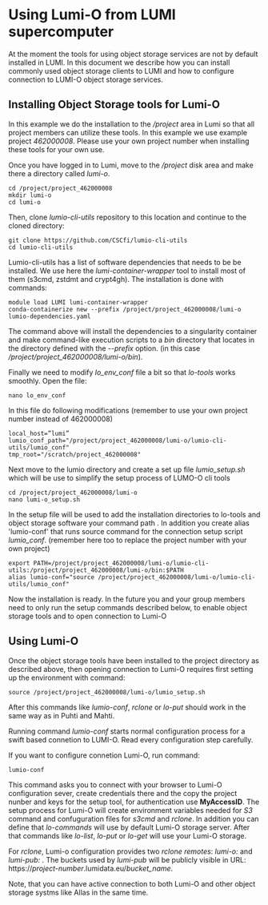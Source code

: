 # Using Lumi-O from LUMI supercomputer


At the moment the tools for using object storage services are not by default installed in LUMI.
In this document we describe how you can install commonly used object storage clients
to LUMI and how to configure connection to LUMI-O object storage services.

## Installing Object Storage tools for Lumi-O

In this example we do the installation to the _/project_ area in Lumi so that
all project members can utilize these tools. In this example we use example project _462000008_.
Please use your own project number when installing these tools for your own use.

Once you have logged in to Lumi, move to the _/project_ disk area and make there a directory called _lumi-o_.

```text
cd /project/project_462000008
mkdir lumi-o
cd lumi-o
```
Then, clone _lumio-cli-utils_ repository to this location and continue to the cloned directory:

```text
git clone https://github.com/CSCfi/lumio-cli-utils  
cd lumio-cli-utils
```

Lumio-cli-utils has a list of software dependencies that needs to be be installed. We use here the
_lumi-container-wrapper_ tool to install most of them (s3cmd,
zstdmt and crypt4gh). The installation is done with commands:

```text
module load LUMI lumi-container-wrapper
conda-containerize new --prefix /project/project_462000008/lumi-o lumio-dependencies.yaml
```
The command above will install the dependencies to a singularity container and make command-like
execution scripts to a _bin_ directory that locates in the directory defined with the _--prefix_ option.
(in this case _/project/project_462000008/lumi-o/bin_).

Finally we need to modify _lo_env_conf_ file a bit so that _lo-tools_ works smoothly.
Open the file:
```text
nano lo_env_conf
```

In this file do following modifications (remember to use your own project number instead of
462000008)

```text
local_host=”lumi”
lumio_conf_path="/project/project_462000008/lumi-o/lumio-cli-utils/lumio_conf"
tmp_root="/scratch/project_462000008"
```

Next move to the lumio directory and create a set up file _lumio_setup.sh_
which will be use to simplify the setup process of LUMO-O cli tools

```text
cd /project/project_462000008/lumi-o
nano lumi-o_setup.sh
```
In the setup file will be used to add the installation directories to lo-tools and object storage software
your command path . In addition you create alias 'lumio-conf' that runs source command for the
connection setup script _lumio_conf_. (remember here too to replace the project number with your own project)


```text
export PATH=/project/project_462000008/lumi-o/lumio-cli-utils:/project/project_462000008/lumi-o/bin:$PATH
alias lumio-conf="source /project/project_462000008/lumi-o/lumio-cli-utils/lumio_conf"
```

Now the installation is ready. In the future you and your group members need to only
run the setup commands described below, to enable object storage tools and to open connection to Lumi-O

## Using Lumi-O

Once the object storage tools have been installed to the project directory as described above, then
opening connection to Lumi-O requires first setting up the environment with command:

```text
source /project/project_462000008/lumi-o/lumio_setup.sh
```

After this commands like _lumio-conf_, _rclone_ or _lo-put_ should work in the same way as in Puhti and Mahti.

Running command _lumio-conf_ starts normal configuration process for a swift based connetion to LUMI-O. Read every configuration step carefully.

If you want to configure connetion Lumi-O, run command:
```text
lumio-conf
```
This command asks you to connect with your browser to Lumi-O configuration sever, create credentials there and the copy the project nunber
and keys for the setup tool, for authentication use **MyAccessID**. The setup process for Lumi-O will create environment variables needed for _S3_ command and confuguration files for _s3cmd_ and _rclone_. In addition you can define that _lo-commands_ will use by default Lumi-O storage server. After that commands like _lo-list_, _lo-put_ or _lo-get_ will use your Lumi-O storage.

For _rclone_,  Lumi-o configuration provides two _rclone remotes_: _lumi-o:_ and _lumi-pub:_ . The buckets used by _lumi-pub_ will be publicly visible in URL: https://_project-number_.lumidata.eu/_bucket_name_.

Note, that you can have active connection to both Lumi-O and other object storage systms like Allas in the same time.
